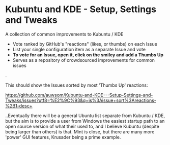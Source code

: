 # Kubuntu and KDE - Setup, Settings and Tweaks

A collection of common improvements to Kubuntu / KDE
* Vote ranked by GitHub's "reactions" (likes, or thumbs) on each Issue
* List your single configuration item as a separate Issue and vote
* **To vote for an Issue, open it, click on the smiley and add a Thumbs Up**
* Serves as a repository of crowdsourced improvements for common issues

.

This should show the Issues sorted by most 'Thumbs Up' reactions:

https://github.com/auwsom/Kubuntu-and-KDE---Setup-Settings-and-Tweaks/issues?utf8=%E2%9C%93&q=is%3Aissue+sort%3Areactions-%2B1-desc+

..Eventually there will be a general Ubuntu list separate from Kubuntu / KDE, but the aim is to provide a user from Windows the easiest startup path to an open source version of what their used to, and I believe Kubuntu (despite being larger than others) is that. Mint is close, but there are many more 'power' GUI features, Krusader being a prime example. 
